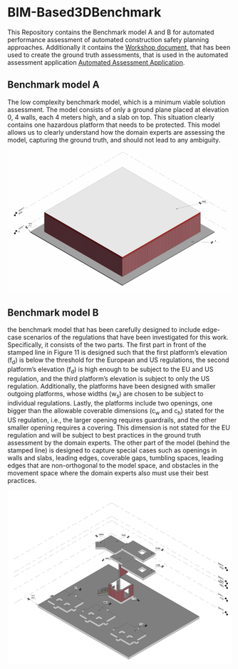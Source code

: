 # BIM-Based3DBenchmark
This Repository contains the Benchmark model A and B for automated performance assessment of automated construction safety planning approaches. Additionally it contains the [Workshop document](/Leading%20edge%20workshop.pdf), that has been used to create the ground truth assessments, that is used in the automated assessment application [Automated Assessment Application](https://kakke14-assessmentgui-0--welcome-w3jlfn.streamlit.app/). 

## Benchmark model A 
The low complexity benchmark model, which is a minimum viable solution assessment. The model consists of only a ground plane placed at elevation 0, 4 walls, each 4 meters high, and a slab on top. This situation clearly contains one hazardous platform that needs to be protected. This model allows us to clearly understand how the domain experts are assessing the model, capturing the ground truth, and should not lead to any ambiguity.

![Benchmark model A](Models/BM_A.png)

## Benchmark model B
the benchmark model that has been carefully designed to include edge-case scenarios of the regulations that have been investigated for this work. Specifically, it consists of the two parts. The first part in front of the stamped line in Figure 11 is designed such that the first platform’s elevation (f<sub>d</sub>) is below the threshold for the European and US regulations, the second platform’s elevation (f<sub>d</sub>) is high enough to be subject to the EU and US regulation, and the third platform’s elevation is subject to only the US regulation. Additionally, the platforms have been designed with smaller outgoing platforms, whose widths (w<sub>s</sub>) are chosen to be subject to individual regulations. Lastly, the platforms include two openings, one bigger than the allowable coverable dimensions (c<sub>w</sub> and c<sub>h</sub>) stated for the US regulation, i.e., the larger opening requires guardrails, and the other smaller opening requires a covering. This dimension is not stated for the EU regulation and will be subject to best practices in the ground truth assessment by the domain experts. The other part of the model (behind the stamped line) is designed to capture special cases such as openings in walls and slabs, leading edges, coverable gaps, tumbling spaces, leading edges that are non-orthogonal to the model space, and obstacles in the movement space where the domain experts also must use their best practices.

![Benchmark model B](Models/BM_B.png)
